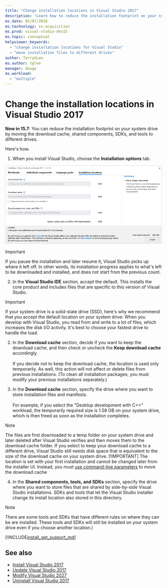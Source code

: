 ```yaml
---
title: "Change installation locations in Visual Studio 2017"
description: "Learn how to reduce the installation footprint on your system drive by changing the location of the download cache, shared components, SDKs and tools to different drives."
ms.date: 05/07/2018
ms.technology: vs-acquisition
ms.prod: visual-studio-dev15
ms.topic: conceptual
helpviewer_keywords:
  - "change installation locations for Visual Studio"
  - "move installation files to different drives"
author: TerryGLee
ms.author: tglee
manager: douge
ms.workload:
  - "multiple"
---
```

# Change the installation locations in Visual Studio 2017

**New in 15.7**: You can reduce the installation footprint on your system drive by moving the download cache, shared components, SDKs, and tools to different drives.

Here's how.

1. When you install Visual Studio, choose the **Installation options** tab.

  ![Visual Studio 2017 - Change the installation location](media/installation-options-by-location.png "Change the installation location")

  > [!IMPORTANT]
  > If you pause the installation and later resume it, Visual Studio picks up where it left off. In other words, its installation progress applies to what's left to be downloaded and installed, and does not start from the previous count.

2. In the **Visual Studio IDE** section, accept the default. This installs the core product and includes files that are specific to this version of Visual Studio.

 > [!IMPORTANT]
 > If your system drive is a solid-state drive (SSD), here's why we recommend that you accept the default location on your system drive: When you develop with Visual Studio, you read from and write to a lot of files, which increases the disk I/O activity.  It's best to choose your fastest drive to handle the load.

2. In the **Download cache** section, decide if you want to keep the download cache, and then check or uncheck the **Keep download cache** accordingly. <br><br>If you decide not to keep the download cache, the location is used only temporarily. As well, this action will not affect or delete files from previous installations. (To clean all installation packages, you must modify your previous installations separately.)

3. In the **Download cache** section, specify the drive where you want to store installation files and manifests. <br><br>For example, if you select the "Desktop development with C++" workload, the temporarily required size is 1.58 GB on your system drive, which is then freed as soon as the installation completes.

 > [!NOTE]
 > The files are first downloaded to a temp folder on your system drive and later deleted after Visual Studio verifies and then moves them to the download cache folder. If you select to keep your download cache to a different drive, Visual Studio still needs disk space that is equivalent to the size of the download cache on your system drive.
 > [!IMPORTANT]
 > The location is set with your first installation and cannot be changed later from the installer UI. Instead, you must [use command-line parameters](use-command-line-parameters-to-install-visual-studio.md) to move the download cache

4. In the **Shared components, tools, and SDKs** section, specify the drive where you want to store files that are shared by side-by-side Visual Studio installations. SDKs and tools that let the Visual Studio installer change its install location also stored in this directory.

 > [!NOTE]
 > There are some tools and SDKs that have different rules on where they can be are installed. These tools and SDKs will still be installed on your system drive even if you choose another location.)

[!INCLUDE[install_get_support_md](includes/install_get_support_md.md)]

## See also

* [Install Visual Studio 2017](install-visual-studio.md)
* [Update Visual Studio 2017](update-visual-studio.md)
* [Modify Visual Studio 2027](update-visual-studio.md)
* [Uninstall Visual Studio 2017](uninstall-visual-studio.md)
